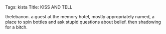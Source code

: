 Tags: kista
Title: KISS AND TELL
  
thelebanon. a guest at the memory hotel, mostly appropriately named, a place to spin bottles and ask stupid questions about belief. then shadowing for a bitch.
